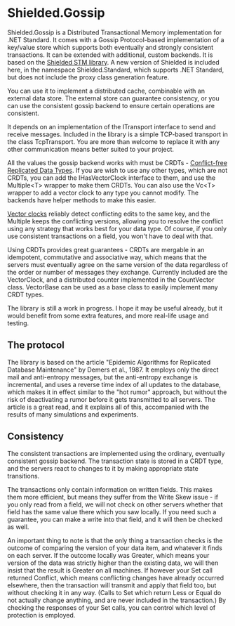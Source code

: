 # Shielded.Gossip

Shielded.Gossip is a Distributed Transactional Memory implementation for .NET Standard.
It comes with a Gossip Protocol-based implementation of a key/value store which supports
both eventually and strongly consistent transactions. It can be extended with additional,
custom backends. It is based on the [Shielded STM library](https://github.com/jbakic/Shielded).
A new version of Shielded is included here, in the namespace Shielded.Standard, which
supports .NET Standard, but does not include the proxy class generation feature.

You can use it to implement a distributed cache, combinable with an external data store. The
external store can guarantee consistency, or you can use the consistent gossip backend to
ensure certain operations are consistent.

It depends on an implementation of the ITransport interface to send and receive messages.
Included in the library is a simple TCP-based transport in the class TcpTransport. You are
more than welcome to replace it with any other communication means better suited to your
project.

All the values the gossip backend works with must be CRDTs -
[Conflict-free Replicated Data Types](https://en.wikipedia.org/wiki/Conflict-free_replicated_data_type).
If you are wish to use any other types, which are not CRDTs, you can add the IHasVectorClock
interface to them, and use the Multiple&lt;T&gt; wrapper to make them CRDTs. You can also
use the Vc&lt;T&gt; wrapper to add a vector clock to any type you cannot modify. The backends
have helper methods to make this easier.

[Vector clocks](https://en.wikipedia.org/wiki/Vector_clock) reliably detect conflicting edits
to the same key, and the Multiple keeps the conflicting versions, allowing you to resolve the
conflict using any strategy that works best for your data type. Of course, if you only use
consistent transactions on a field, you won't have to deal with that.

Using CRDTs provides great guarantees - CRDTs are mergable in an idempotent, commutative and
associative way, which means that the servers must eventually agree on the same version of the
data regardless of the order or number of messages they exchange. Currently included are
the VectorClock, and a distributed counter implemented in the CountVector class. VectorBase
can be used as a base class to easily implement many CRDT types.

The library is still a work in progress. I hope it may be useful already, but it would benefit from
some extra features, and more real-life usage and testing.

## The protocol

The library is based on the article "Epidemic Algorithms for Replicated Database Maintenance" by
Demers et al., 1987. It employs only the direct mail and anti-entropy messages, but the
anti-entropy exchange is incremental, and uses a reverse time index of all updates to the
database, which makes it in effect similar to the "hot rumor" approach, but without the risk
of deactivating a rumor before it gets transmitted to all servers. The article is a great read,
and it explains all of this, accompanied with the results of many simulations and experiments.

## Consistency

The consistent transactions are implemented using the ordinary, eventually consistent gossip
backend. The transaction state is stored in a CRDT type, and the servers react to changes to it
by making appropriate state transitions.

The transactions only contain information on written fields. This makes them more efficient,
but means they suffer from the Write Skew issue - if you only read from a field, we will not
check on other servers whether that field has the same value there which you saw locally. If
you need such a guarantee, you can make a write into that field, and it will then be checked
as well.

An important thing to note is that the only thing a transaction checks is the outcome of
comparing the version of your data item, and whatever it finds on each server. If the outcome
locally was Greater, which means your version of the data was strictly higher than the existing
data, we will then insist that the result is Greater on all machines. If however your Set call
returned Conflict, which means conflicting changes have already occurred elsewhere, then the
transaction will transmit and apply that field too, but without checking it in any way.
(Calls to Set which return Less or Equal do not actually change anything, and are never
included in the transaction.) By checking the responses of your Set calls, you can control
which level of protection is employed.
